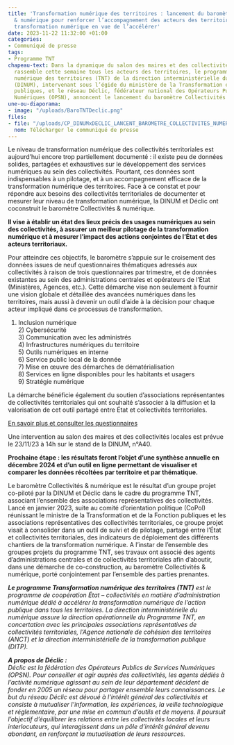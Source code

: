 ```yaml
---
title: 'Transformation numérique des territoires : lancement du baromètre Collectivités
  & numérique pour renforcer l’accompagnement des acteurs des territoires dans leur
  transformation numérique en vue de l’accélérer'
date: 2023-11-22 11:32:00 +01:00
categories:
- Communiqué de presse
tags:
- Programme TNT
chapeau-text: Dans la dynamique du salon des maires et des collectivités locales qui
  rassemble cette semaine tous les acteurs des territoires, le programme Transformation
  numérique des territoires (TNT) de la direction interministérielle du numérique
  (DINUM), intervenant sous l’égide du ministère de la Transformation et de la Fonction
  publiques, et le réseau Déclic, fédérateur national des Opérateurs Publics de Services
  Numériques (OPSN), annoncent le lancement du baromètre Collectivités & numérique.
une-ou-diaporama:
- image: "/uploads/BaroTNTDeclic.png"
files:
- file: "/uploads/CP_DINUMxDECLIC_LANCENT_BAROMETRE_COLLECTIVITES_NUMERIQUE.pdf"
  nom: Télécharger le communiqué de presse
---
```


Le niveau de transformation numérique des collectivités territoriales est aujourd’hui encore trop partiellement documenté : il existe peu de données solides, partagées et exhaustives sur le développement des services numériques au sein des collectivités. Pourtant, ces données sont indispensables à un pilotage, et à un accompagnement efficace de la transformation numérique des territoires. Face à ce constat et pour répondre aux besoins des collectivités territoriales de documenter et mesurer leur niveau de transformation numérique, la DINUM et Déclic ont coconstruit le baromètre Collectivités & numérique.

**Il vise à établir un état des lieux précis des usages numériques au sein des collectivités, à assurer un meilleur pilotage de la transformation numérique et à mesurer l’impact des actions conjointes de l’État et des acteurs territoriaux.**

Pour atteindre ces objectifs, le baromètre s’appuie sur le croisement des données issues de neuf questionnaires thématiques adressés aux collectivités à raison de trois questionnaires par trimestre, et de données existantes au sein des administrations centrales et opérateurs de l’État (Ministères, Agences, etc.). Cette démarche vise non seulement à fournir une vision globale et détaillée des avancées numériques dans les territoires, mais aussi à devenir un outil d’aide à la décision pour chaque acteur impliqué dans ce processus de transformation.

1) Inclusion numérique
<br>2) Cybersécurité
<br>3) Communication avec les administrés
<br>4) Infrastructures numériques du territoire
<br>5) Outils numériques en interne
<br>6) Service public local de la donnée
<br>7) Mise en œuvre des démarches de dématérialisation
<br>8) Services en ligne disponibles pour les habitants et usagers
<br>9) Stratégie numérique

La démarche bénéficie également du soutien d’associations représentantes de collectivités territoriales qui ont souhaité s’associer à la diffusion et la valorisation de cet outil partagé entre État et collectivités territoriales.

[En savoir plus et consulter les questionnaires](https://barometre-numerique-collectivites.fr/)

Une intervention au salon des maires et des collectivités locales est prévue le 23/11/23 à 14h sur le stand de la DINUM, n°A40.

**Prochaine étape : les résultats feront l’objet d’une synthèse annuelle en décembre 2024 et d’un outil en ligne permettant de visualiser et comparer les données récoltées par territoire et par thématique.**

Le baromètre Collectivités & numérique est le résultat d’un groupe projet co-piloté par la DINUM et Déclic dans le cadre du programme TNT, associant l’ensemble des associations représentatives des collectivités. Lancé en janvier 2023, suite au comité d’orientation politique (CoPol) réunissant le ministre de la Transformation et de la Fonction publiques et les associations représentatives des collectivités territoriales, ce groupe projet visait à consolider dans un outil de suivi et de pilotage, partagé entre l’État et collectivités territoriales, des indicateurs de déploiement des différents chantiers de la transformation numérique. A l’instar de l’ensemble des groupes projets du programme TNT, ses travaux ont associé des agents d’administrations centrales et de collectivités territoriales afin d’aboutir, dans une démarche de co-construction, au baromètre Collectivités & numérique, porté conjointement par l’ensemble des parties prenantes.

<i>**Le programme Transformation numérique des territoires (TNT)** est le programme de coopération État – collectivités en matière d’administration numérique dédié à accélérer la transformation numérique de l’action publique dans tous les territoires. La direction interministérielle du numérique assure la direction opérationnelle du Programme TNT, en concertation avec les principales associations représentatives de collectivités territoriales, l’Agence nationale de cohésion des territoires (ANCT) et la direction interministérielle de la transformation publique (DITP).

**A propos de Déclic :**
<br><i>Déclic est la fédération des Opérateurs Publics de Services Numériques (OPSN). Pour conseiller et agir auprès des collectivités, les agents dédiés à l’activité numérique agissant au sein de leur département décident de fonder en 2005 un réseau pour partager ensemble leurs connaissances. Le but du réseau Déclic est dévoué à l’intérêt général des collectivités et consiste à mutualiser l’information, les expériences, la veille technologique et réglementaire, par une mise en commun d’outils et de moyens. Il poursuit l’objectif d’équilibrer les relations entre les collectivités locales et leurs interlocuteurs, qui interagissent dans un pôle d’intérêt général devenu abondant, en renforçant la mutualisation de leurs ressources.
